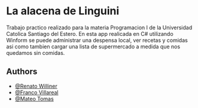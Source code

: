 # La alacena de Linguini


Trabajo practico realizado para la materia Programacion I de la Universidad Catolica Santiago del Estero.
En esta app realicada en C# utilizando Winform se puede administrar una despensa local, ver recetas y comidas asi como tambien cargar una lista de supermercado a medida que nos quedamos sin comidas.

## Authors

- [@Renato Williner](https://github.com/renatowilliner)
- [@Franco Villareal](https://github.com/Franco44305)
- [@Mateo Tomas](https://github.com/MateoTomas0912/)
